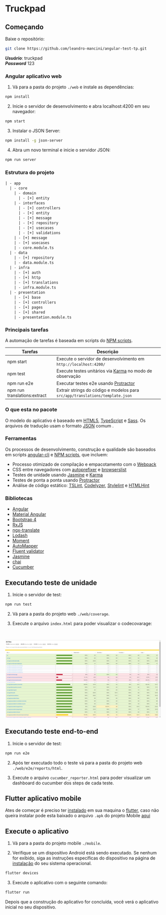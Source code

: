 # Truckpad

## Começando

Baixe o repositório:

```bash
git clone https://github.com/leandro-mancini/angular-test-tp.git
```

***Usuário***: truckpad
<br>
***Password*** 123

### Angular aplicativo web

1. Vá para a pasta do projeto `./web` e instale as dependências:

```bash
npm install
```

2. Inicie o servidor de desenvolvimento e abra localhost:4200 em seu navegador:

```bash
npm start
```

3. Instalar o JSON Server:

```bash
npm install -g json-server
```

4. Abra um novo terminal e inicie o servidor JSON:

```bash
npm run server
```

### Estrutura do projeto

````
| - app
  | - core
    | - domain
      | - [+] entity
    | - interfaces
      | - [+] controllers
      | - [+] entity
      | - [+] message
      | - [+] repository
      | - [+] usecases
      | - [+] validations
    | - [+] message
    | - [+] usecases
    | - core.module.ts
  | - data
    | - [+] repository
    | - data.module.ts
  | - infra
    | - [+] auth
    | - [+] http
    | - [+] translations
    | - infra.module.ts
  | - presentation
    | - [+] base
    | - [+] controllers
    | - [+] pages
    | - [+] shared
    | - presentation.module.ts
````

### Principais tarefas

A automação de tarefas é baseada em scripts do [NPM scripts](https://docs.npmjs.com/misc/scripts).

Tarefas                       | Descrição
------------------------------|---------------------------------------------------------------------------------------
npm start                     | Execute o servidor de desenvolvimento em `http://localhost:4200/`
npm test                      | Execute testes unitários via [Karma](https://karma-runner.github.io) no modo de observação
npm run e2e                   | Executar testes e2e usando [Protractor](http://www.protractortest.org)
npm run translations:extract  | Extrair strings do código e modelos para `src/app/translations/template.json`

### O que esta no pacote

O modelo do aplicativo é baseado em [HTML5](http://whatwg.org/html), [TypeScript](http://www.typescriptlang.org) e [Sass](http://sass-lang.com). 
Os arquivos de tradução usam o formato [JSON](http://www.json.org) comum .

### Ferramentas

Os processos de desenvolvimento, construção e qualidade são baseados em scripts [angular-cli](https://github.com/angular/angular-cli) e [NPM scripts](https://docs.npmjs.com/misc/scripts), que incluem:

- Processo otimizado de compilação e empacotamento com o [Webpack](https://webpack.github.io)
- CSS entre navegadores com [autoprefixer](https://github.com/postcss/autoprefixer) e [browserslist](https://github.com/ai/browserslist)
- Testes de unidade usando [Jasmine](http://jasmine.github.io) e [Karma](https://karma-runner.github.io)
- Testes de ponta a ponta usando [Protractor](https://github.com/angular/protractor)
- Análise de código estático: [TSLint](https://github.com/palantir/tslint), [Codelyzer](https://github.com/mgechev/codelyzer), [Stylelint](http://stylelint.io) e [HTMLHint](http://htmlhint.com/)

### Bibliotecas

- [Angular](https://angular.io)
- [Material Angular](https://material.angular.io)
- [Bootstrap 4](https://getbootstrap.com)
- [RxJS](http://reactivex.io/rxjs)
- [ngx-translate](https://github.com/ngx-translate/core)
- [Lodash](https://lodash.com)
- [Moment](https://momentjs.com)
- [AutoMapper](https://github.com/loedeman/AutoMapper)
- [Fluent validator](https://github.com/markusbohl/fluent-ts-validator)
- [Jasmine](https://jasmine.github.io)
- [chai](https://www.chaijs.com)
- [Cucumber](https://cucumber.io)

## Executando teste de unidade

1. Inicie o servidor de test:

```bash
npm run test
```

2. Vá para a pasta do projeto web `./web/coverage`.

3. Execute o arquivo `index.html` para poder visualizar o codecovarage:

<br>

![N|Solid](print-test.png)

## Executando teste end-to-end

1. Inicie o servidor de test:

```bash
npm run e2e
```

2. Após ter executado todo o teste vá para a pasta do projeto web `./web/e2e/reports/html`.

3. Execute o arquivo `cucumber_reporter.html` para poder visualizar um dashboard do cucumber dos steps de cada teste.

## Flutter aplicativo mobile

Ates de começar é preciso ter [instalado](https://flutter.dev/docs/get-started/install) em sua maquina o [flutter](https://flutter.dev), caso não queira instalar pode esta baixado o arquivo `.apk` do projeto Mobile [aqui](app-truckpad.apk)

## Execute o aplicativo

1. Vá para a pasta do projeto mobile `./mobile`.

2. Verifique se um dispositivo Android está sendo executado. Se nenhum for exibido, siga as instruções específicas do dispositivo na página de [instalação](https://flutter.dev/docs/get-started/install) do seu sistema operacional.

```bash
flutter devices
```

3. Execute o aplicativo com o seguinte comando:

```bash
flutter run
```

Depois que a construção do aplicativo for concluída, você verá o aplicativo inicial no seu dispositivo.
